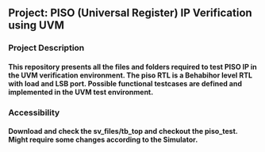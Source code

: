 ## Project: PISO (Universal Register) IP Verification using UVM
### Project Description
#### This repository presents all the files and folders required to test PISO IP in the UVM verification environment. The piso RTL is a Behabihor level RTL with load and LSB port. Possible functional testcases are defined and implemented in the UVM test environment.
### Accessibility 
#### Download and check the sv_files/tb_top and checkout the piso_test. Might require some changes according to the Simulator.

